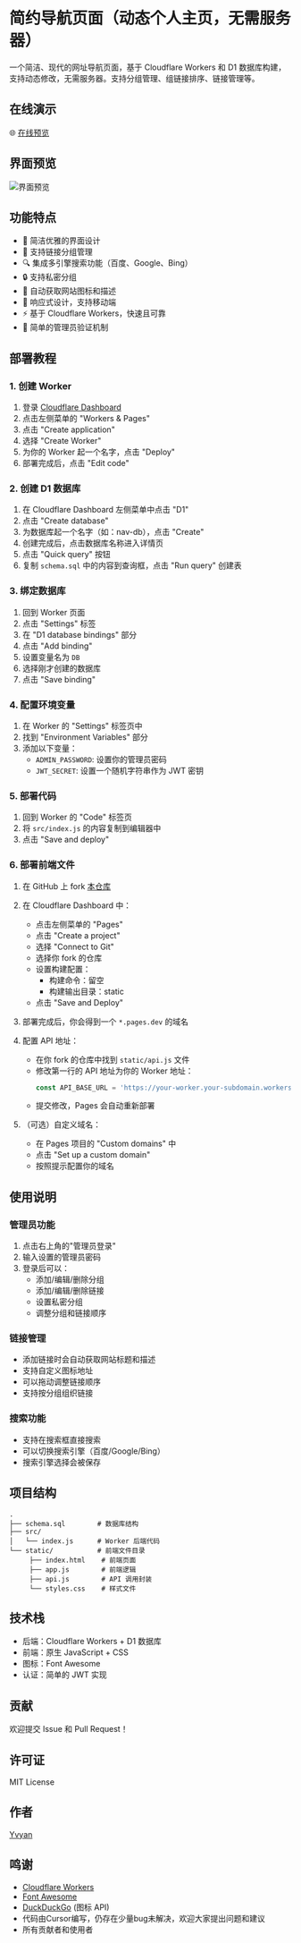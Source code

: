# 简约导航页面（动态个人主页，无需服务器）

一个简洁、现代的网址导航页面，基于 Cloudflare Workers 和 D1 数据库构建，支持动态修改，无需服务器。支持分组管理、组链接排序、链接管理等。

## 在线演示

🌐 [在线预览](https://my.yvyan.top/)

## 界面预览

![界面预览](https://raw.githubusercontent.com/yvyan/MyPage/main/image.png)

## 功能特点

- 🎯 简洁优雅的界面设计
- 📂 支持链接分组管理
- 🔍 集成多引擎搜索功能（百度、Google、Bing）
- 🔒 支持私密分组
- 🎨 自动获取网站图标和描述
- 📱 响应式设计，支持移动端
- ⚡ 基于 Cloudflare Workers，快速且可靠
- 🔑 简单的管理员验证机制

## 部署教程

### 1. 创建 Worker

1. 登录 [Cloudflare Dashboard](https://dash.cloudflare.com)
2. 点击左侧菜单的 "Workers & Pages"
3. 点击 "Create application"
4. 选择 "Create Worker"
5. 为你的 Worker 起一个名字，点击 "Deploy"
6. 部署完成后，点击 "Edit code"

### 2. 创建 D1 数据库

1. 在 Cloudflare Dashboard 左侧菜单中点击 "D1"
2. 点击 "Create database"
3. 为数据库起一个名字（如：nav-db），点击 "Create"
4. 创建完成后，点击数据库名称进入详情页
5. 点击 "Quick query" 按钮
6. 复制 `schema.sql` 中的内容到查询框，点击 "Run query" 创建表

### 3. 绑定数据库

1. 回到 Worker 页面
2. 点击 "Settings" 标签
3. 在 "D1 database bindings" 部分
4. 点击 "Add binding"
5. 设置变量名为 `DB`
6. 选择刚才创建的数据库
7. 点击 "Save binding"

### 4. 配置环境变量

1. 在 Worker 的 "Settings" 标签页中
2. 找到 "Environment Variables" 部分
3. 添加以下变量：
   - `ADMIN_PASSWORD`: 设置你的管理员密码
   - `JWT_SECRET`: 设置一个随机字符串作为 JWT 密钥

### 5. 部署代码

1. 回到 Worker 的 "Code" 标签页
2. 将 `src/index.js` 的内容复制到编辑器中
3. 点击 "Save and deploy"

### 6. 部署前端文件

1. 在 GitHub 上 fork [本仓库](https://github.com/yvyan/MyPage)

3. 在 Cloudflare Dashboard 中：
   - 点击左侧菜单的 "Pages"
   - 点击 "Create a project"
   - 选择 "Connect to Git"
   - 选择你 fork 的仓库
   - 设置构建配置：
     - 构建命令：留空
     - 构建输出目录：static
   - 点击 "Save and Deploy"

4. 部署完成后，你会得到一个 `*.pages.dev` 的域名

5. 配置 API 地址：
   - 在你 fork 的仓库中找到 `static/api.js` 文件
   - 修改第一行的 API 地址为你的 Worker 地址：
     ```javascript
     const API_BASE_URL = 'https://your-worker.your-subdomain.workers.dev/api';
     ```
   - 提交修改，Pages 会自动重新部署

6. （可选）自定义域名：
   - 在 Pages 项目的 "Custom domains" 中
   - 点击 "Set up a custom domain"
   - 按照提示配置你的域名

## 使用说明

### 管理员功能

1. 点击右上角的"管理员登录"
2. 输入设置的管理员密码
3. 登录后可以：
   - 添加/编辑/删除分组
   - 添加/编辑/删除链接
   - 设置私密分组
   - 调整分组和链接顺序

### 链接管理

- 添加链接时会自动获取网站标题和描述
- 支持自定义图标地址
- 可以拖动调整链接顺序
- 支持按分组组织链接

### 搜索功能

- 支持在搜索框直接搜索
- 可以切换搜索引擎（百度/Google/Bing）
- 搜索引擎选择会被保存

## 项目结构

```
.
├── schema.sql        # 数据库结构
├── src/
│   └── index.js      # Worker 后端代码
└── static/           # 前端文件目录
     ├── index.html    # 前端页面
     ├── app.js        # 前端逻辑
     ├── api.js        # API 调用封装
     └── styles.css    # 样式文件
```

## 技术栈

- 后端：Cloudflare Workers + D1 数据库
- 前端：原生 JavaScript + CSS
- 图标：Font Awesome
- 认证：简单的 JWT 实现

## 贡献

欢迎提交 Issue 和 Pull Request！

## 许可证

MIT License

## 作者

[Yvyan](https://github.com/yvyan)

## 鸣谢

- [Cloudflare Workers](https://workers.cloudflare.com/)
- [Font Awesome](https://fontawesome.com/)
- [DuckDuckGo](https://duckduckgo.com/) (图标 API) 
- 代码由Cursor编写，仍存在少量bug未解决，欢迎大家提出问题和建议
- 所有贡献者和使用者